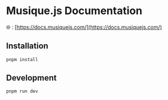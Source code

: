 # Musique.js Documentation

🌐 : [https://docs.musiquejs.com/](https://docs.musiquejs.com/)

## Installation

```bash
pnpm install
```

## Development

```bash
pnpm run dev
```
